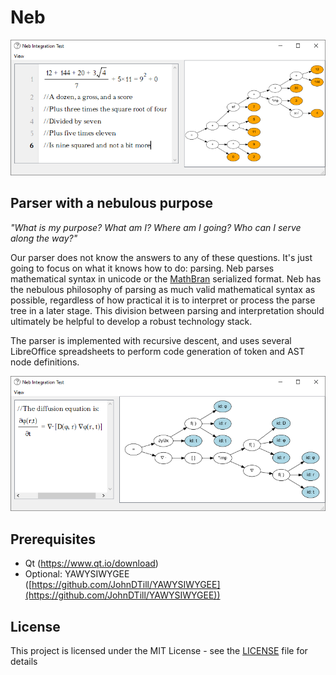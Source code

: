 # Neb

![MathLimerick.png](MathLimerick.png?raw=true "And some people think math is a chore!")

## Parser with a nebulous purpose

_"What is my purpose? What am I? Where am I going? Who can I serve along the way?"_

Our parser does not know the answers to any of these questions. It's just going to focus on what it knows how to do: parsing. Neb parses mathematical syntax in unicode or the [MathBran](https://github.com/JohnDTill/MathBran) serialized format. Neb has the nebulous philosophy of parsing as much valid mathematical syntax as possible, regardless of how practical it is to interpret or process the parse tree in a later stage. This division between parsing and interpretation should ultimately be helpful to develop a robust technology stack.

The parser is implemented with recursive descent, and uses several LibreOffice spreadsheets to perform code generation of token and AST node definitions.

![DiffusionEq.png](DiffusionEq.png?raw=true "Good luck interpreting an equation like this, but we can parse it!")

## Prerequisites

* Qt (https://www.qt.io/download)
* Optional: YAWYSIWYGEE ([https://github.com/JohnDTill/YAWYSIWYGEE](https://github.com/JohnDTill/YAWYSIWYGEE))

## License

This project is licensed under the MIT License - see the [LICENSE](LICENSE) file for details
